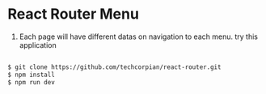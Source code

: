 # React Router Menu

1. Each page will have different datas on navigation to each menu. try this application

```bash 

$ git clone https://github.com/techcorpian/react-router.git
$ npm install
$ npm run dev

```
